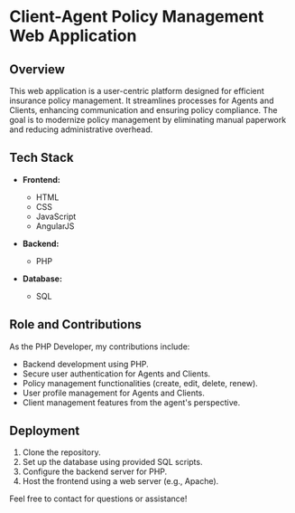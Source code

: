 # Client-Agent Policy Management Web Application

## Overview

This web application is a user-centric platform designed for efficient insurance policy management. It streamlines processes for Agents and Clients, enhancing communication and ensuring policy compliance. The goal is to modernize policy management by eliminating manual paperwork and reducing administrative overhead.

## Tech Stack

- **Frontend:**
  - HTML
  - CSS
  - JavaScript
  - AngularJS

- **Backend:**
  - PHP

- **Database:**
  - SQL

## Role and Contributions

As the PHP Developer, my contributions include:

- Backend development using PHP.
- Secure user authentication for Agents and Clients.
- Policy management functionalities (create, edit, delete, renew).
- User profile management for Agents and Clients.
- Client management features from the agent's perspective.

## Deployment

1. Clone the repository.
2. Set up the database using provided SQL scripts.
3. Configure the backend server for PHP.
4. Host the frontend using a web server (e.g., Apache).

Feel free to contact for questions or assistance!
